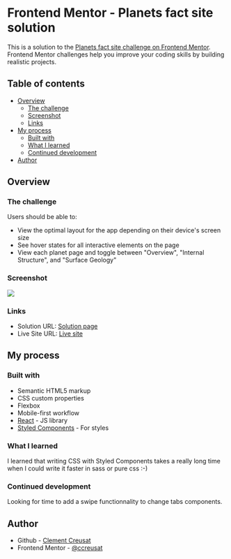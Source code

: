 # Frontend Mentor - Planets fact site solution

This is a solution to the [Planets fact site challenge on Frontend Mentor](https://www.frontendmentor.io/challenges/planets-fact-site-gazqN8w_f). Frontend Mentor challenges help you improve your coding skills by building realistic projects.

## Table of contents

-   [Overview](#overview)
    -   [The challenge](#the-challenge)
    -   [Screenshot](#screenshot)
    -   [Links](#links)
-   [My process](#my-process)
    -   [Built with](#built-with)
    -   [What I learned](#what-i-learned)
    -   [Continued development](#continued-development)
-   [Author](#author)

## Overview

### The challenge

Users should be able to:

-   View the optimal layout for the app depending on their device's screen size
-   See hover states for all interactive elements on the page
-   View each planet page and toggle between "Overview", "Internal Structure", and "Surface Geology"

### Screenshot

![](https://ccreusat-planets-fact.vercel.app/images/screenshot.png)

### Links

-   Solution URL: [Solution page](https://www.frontendmentor.io/solutions/planets-fact-using-reactjs-eafGeElf9)
-   Live Site URL: [Live site](https://ccreusat-planets-fact.vercel.app/)

## My process

### Built with

-   Semantic HTML5 markup
-   CSS custom properties
-   Flexbox
-   Mobile-first workflow
-   [React](https://reactjs.org/) - JS library
-   [Styled Components](https://styled-components.com/) - For styles

### What I learned

I learned that writing CSS with Styled Components takes a really long time when I could write it faster in sass or pure css :-)

### Continued development

Looking for time to add a swipe functionnality to change tabs components.

## Author

-   Github - [Clement Creusat](https://github.com/ccreusat)
-   Frontend Mentor - [@ccreusat](https://www.frontendmentor.io/profile/ccreusat)
